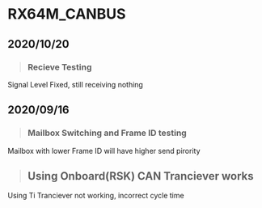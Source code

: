 # RX64M_CANBUS  
## 2020/10/20  
> ### Recieve Testing  
Signal Level Fixed, still receiving nothing
## 2020/09/16  
> ### Mailbox Switching and Frame ID testing  
Mailbox with lower Frame ID will have higher send pirority  
> ## Using Onboard(RSK) CAN Tranciever works  
Using Ti Tranciever not working, incorrect cycle time  
